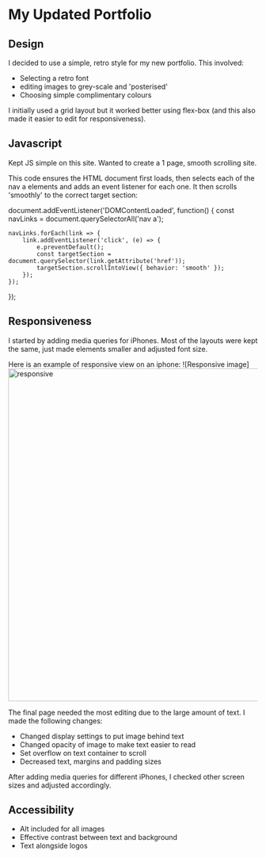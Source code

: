 # My Updated Portfolio

## Design
I decided to use a simple, retro style for my new portfolio.
This involved:
- Selecting a retro font
- editing images to grey-scale and 'posterised'
- Choosing simple complimentary colours

I initially used a grid layout but it worked better using flex-box (and this also made it easier to edit for responsiveness).

## Javascript
Kept JS simple on this site. Wanted to create a 1 page, smooth scrolling site.

This code ensures the HTML document first loads, then selects each of the nav a elements and adds an event listener for each one. It then scrolls 'smoothly' to the correct target section:

document.addEventListener('DOMContentLoaded', function() {
    const navLinks = document.querySelectorAll('nav a');

    navLinks.forEach(link => {
        link.addEventListener('click', (e) => {
            e.preventDefault();
            const targetSection = document.querySelector(link.getAttribute('href'));
            targetSection.scrollIntoView({ behavior: 'smooth' });
        });
    });
});


## Responsiveness
I started by adding media queries for iPhones. Most of the layouts were kept the same, just made elements smaller and adjusted font size.

Here is an example of responsive view on an iphone:
![Responsive image]<img width="672" alt="responsive" src="https://github.com/Frannerz/new-portfolio/assets/124707247/e48a3f14-cad8-4e89-aefa-5bdf0364e18a">



The final page needed the most editing due to the large amount of text. I made the following changes:
- Changed display settings to put image behind text
- Changed opacity of image to make text easier to read
- Set overflow on text container to scroll
- Decreased text, margins and padding sizes

After adding media queries for different iPhones, I checked other screen sizes and adjusted accordingly.

## Accessibility 
- Alt included for all images
- Effective contrast between text and background
- Text alongside logos

